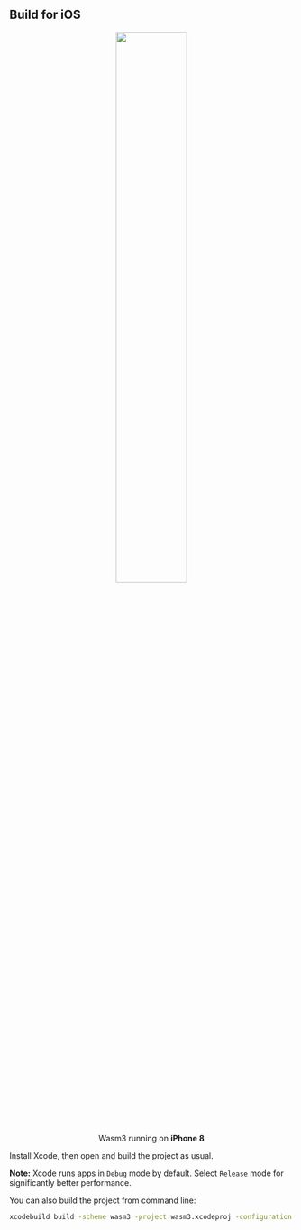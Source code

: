 ## Build for iOS

<p align="center"><img width="50%" src="https://github.com/wasm3/wasm3/raw/main/extra/screenshot-ios.png"><br>
  Wasm3 running on <b>iPhone 8</b>
</p>


Install Xcode, then open and build the project as usual.

**Note:** Xcode runs apps in `Debug` mode by default. Select `Release` mode for significantly better performance.

You can also build the project from command line:

```sh
xcodebuild build -scheme wasm3 -project wasm3.xcodeproj -configuration Release -destination 'platform=iOS Simulator,name=iPhone 11,OS=16.2'
```

